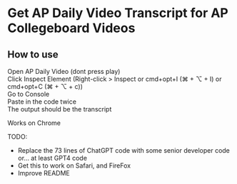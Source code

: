 # Get AP Daily Video Transcript for AP Collegeboard Videos

## How to use
Open AP Daily Video (dont press play)  
Click Inspect Element (Right-click > Inspect or cmd+opt+I (⌘ + ⌥ + I) or cmd+opt+C (⌘ + ⌥ + c))  
Go to Console  
Paste in the code twice  
The output should be the transcript  
  
Works on Chrome  
  
TODO:  
* Replace the 73 lines of ChatGPT code with some senior developer code or... at least GPT4 code
* Get this to work on Safari, and FireFox
* Improve README
